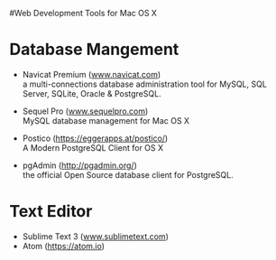 #Web Development Tools for Mac OS X

Database Mangement
=================================
+ Navicat Premium (www.navicat.com)
<br>a multi-connections database administration tool for MySQL, SQL Server, SQLite, Oracle & PostgreSQL.

+ Sequel Pro (www.sequelpro.com)
<br>MySQL database management for Mac OS X

+ Postico (https://eggerapps.at/postico/)
<br>A Modern PostgreSQL Client for OS X

+ pgAdmin (http://pgadmin.org/)
<br>the official Open Source database client for PostgreSQL.


Text Editor
=================================
+ Sublime Text 3 (www.sublimetext.com)
+ Atom (https://atom.io)

